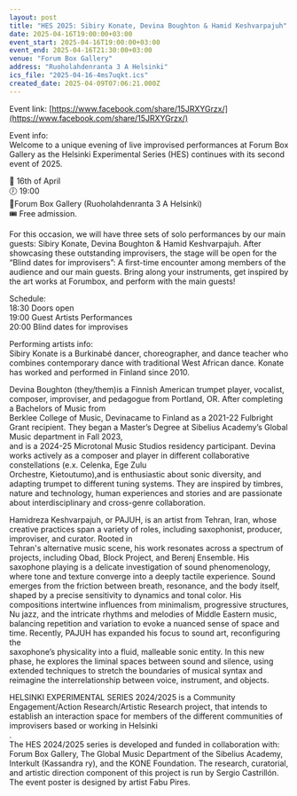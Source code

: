 ```yaml
---
layout: post
title: "HES 2025: Sibiry Konate, Devina Boughton & Hamid Keshvarpajuh"
date: 2025-04-16T19:00:00+03:00
event_start: 2025-04-16T19:00:00+03:00
event_end: 2025-04-16T21:30:00+03:00
venue: "Forum Box Gallery"
address: "Ruoholahdenranta 3 A Helsinki"
ics_file: "2025-04-16-4ms7uqkt.ics"
created_date: 2025-04-09T07:06:21.000Z
---
```


Event link: [https://www.facebook.com/share/15JRXYGrzx/](https://www.facebook.com/share/15JRXYGrzx/)  
  
Event info:   
Welcome to a unique evening of live improvised performances at Forum Box Gallery as the Helsinki Experimental Series (HES) continues with its second event of 2025.  
  
📅 16th of April  
🕖 19:00  
📍Forum Box Gallery (Ruoholahdenranta 3 A Helsinki)  
🎟 Free admission.  
  
For this occasion, we will have three sets of solo performances by our main guests: Sibiry Konate, Devina Boughton & Hamid Keshvarpajuh. After showcasing these outstanding improvisers, the stage will be open for the “Blind dates for improvisers”: A first-time encounter among members of the audience and our main guests. Bring along your instruments, get inspired by the art works at Forumbox, and perform with the main guests!  
  
Schedule:  
18:30 Doors open  
19:00 Guest Artists Performances  
20:00 Blind dates for improvises  
  
Performing artists info:  
Sibiry Konate is a Burkinabé dancer, choreographer, and dance teacher who combines contemporary dance with traditional West African dance. Konate has worked and performed in Finland since 2010.  
  
Devina Boughton (they/them)is a Finnish American trumpet player, vocalist, composer, improviser, and pedagogue from Portland, OR. After completing a Bachelors of Music from  
Berklee College of Music, Devinacame to Finland as a 2021-22 Fulbright Grant recipient. They began a Master’s Degree at Sibelius Academy’s Global Music department in Fall 2023,  
and is a 2024-25 Microtonal Music Studios residency participant. Devina works actively as a composer and player in different collaborative constellations (e.x. Celenka, Ege Zulu  
Orchestre, Kietoutumo),and is enthusiastic about sonic diversity, and adapting trumpet to different tuning systems. They are inspired by timbres, nature and technology, human experiences and stories and are passionate about interdisciplinary and cross-genre collaboration.  
  
Hamidreza Keshvarpajuh, or PAJUH, is an artist from Tehran, Iran, whose creative practices span a variety of roles, including saxophonist, producer, improviser, and curator. Rooted in  
Tehran&#39;s alternative music scene, his work resonates across a spectrum of projects, including Obad, Block Project, and Berenj Ensemble. His saxophone playing is a delicate investigation of sound phenomenology, where tone and texture converge into a deeply tactile experience. Sound emerges from the friction between breath, resonance, and the body itself, shaped by a precise sensitivity to dynamics and tonal color. His compositions intertwine influences from minimalism, progressive structures, Nu jazz, and the intricate rhythms and melodies of Middle Eastern music, balancing repetition and variation to evoke a nuanced sense of space and time. Recently, PAJUH has expanded his focus to sound art, reconfiguring the  
saxophone’s physicality into a fluid, malleable sonic entity. In this new phase, he explores the liminal spaces between sound and silence, using extended techniques to stretch the boundaries of musical syntax and reimagine the interrelationship between voice, instrument, and objects.  
  
HELSINKI EXPERIMENTAL SERIES 2024/2025 is a Community Engagement/Action Research/Artistic Research project, that intends to establish an interaction space for members of the different communities of improvisers based or working in Helsinki  
.  
The HES 2024/2025 series is developed and funded in collaboration with: Forum Box Gallery, The Global Music Department of the Sibelius Academy, Interkult (Kassandra ry), and the KONE Foundation. The research, curatorial, and artistic direction component of this project is run by Sergio Castrillón.  
The event poster is designed by artist Fabu Pires.
